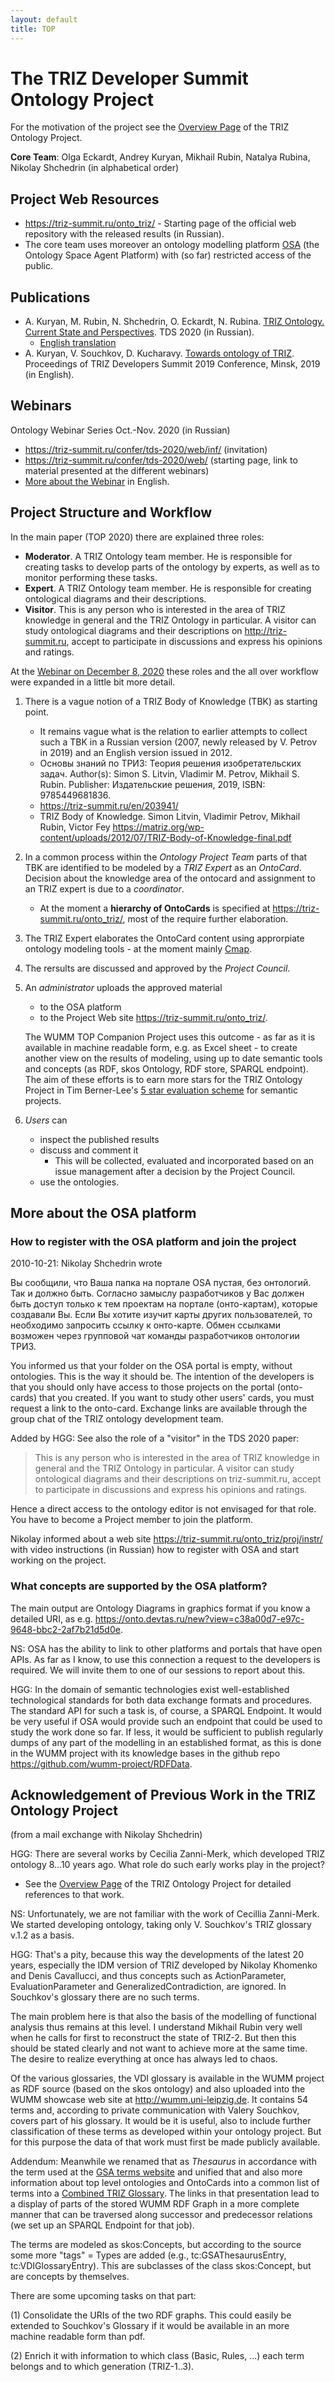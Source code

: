 ```yaml
---
layout: default
title: TOP
---
```


# The TRIZ Developer Summit Ontology Project

For the motivation of the project see the [Overview Page](Ontology) of the
TRIZ Ontology Project.

__Core Team__: Olga Eckardt, Andrey Kuryan, Mikhail Rubin, Natalya Rubina,
Nikolay Shchedrin (in alphabetical order)
  
## Project Web Resources

* <https://triz-summit.ru/onto_triz/> - Starting page of the official web
  repository with the released results (in Russian).
* The core team uses moreover an ontology modelling platform
  [OSA](https://onto.devtas.ru/ts2o1) (the Ontology Space Agent Platform) with
  (so far) restricted access of the public.

## Publications

* A. Kuryan, M. Rubin, N. Shchedrin, O. Eckardt, N. Rubina. [TRIZ Ontology.
  Current State and Perspectives](Texts/Ontology-TDS2020.pdf). TDS 2020 (in
  Russian).
  * [English translation](Texts/Ontology-TDS2020-en.pdf)
* A. Kuryan, V. Souchkov, D. Kucharavy. [Towards ontology of
  TRIZ](Texts/Ontology-TDS2019-en.pdf). Proceedings of TRIZ Developers Summit
  2019 Conference, Minsk, 2019 (in English).

## Webinars

Ontology Webinar Series Oct.-Nov. 2020 (in Russian)
* <https://triz-summit.ru/confer/tds-2020/web/inf/> (invitation)    
* <https://triz-summit.ru/confer/tds-2020/web/> (starting page, link to
  material presented at the different webinars)      
* [More about the Webinar](OntologyWebinar) in English.    

## Project Structure and Workflow

In the main paper (TOP 2020) there are explained three roles:

* __Moderator__. A TRIZ Ontology team member.  He is responsible for creating
  tasks to develop parts of the ontology by experts, as well as to monitor
  performing these tasks.
* __Expert__. A TRIZ Ontology team member.  He is responsible for creating
  ontological diagrams and their descriptions.
* __Visitor__. This is any person who is interested in the area of TRIZ
  knowledge in general and the TRIZ Ontology in particular.  A visitor can
  study ontological diagrams and their descriptions on
  <http://triz-summit.ru>, accept to participate in discussions and express
  his opinions and ratings.

At the [Webinar on December 8, 2020](2020-12-08) these roles and the all over
workflow were expanded in a little bit more detail.

1. There is a vague notion of a TRIZ Body of Knowledge (TBK) as starting point.
   * It remains vague what is the relation to earlier attempts to collect such
     a TBK in a Russian version (2007, newly released by V. Petrov in 2019)
     and an English version issued in 2012.
   * Основы знаний по ТРИЗ: Теория решения изобретательских задач.
     Author(s): Simon S. Litvin, Vladimir M. Petrov, Mikhail S. Rubin.
     Publisher: Издательские решения, 2019, ISBN: 9785449681836.
   * <https://triz-summit.ru/en/203941/>
   * TRIZ Body of Knowledge. Simon Litvin, Vladimir Petrov, Mikhail Rubin,
     Victor Fey
     <https://matriz.org/wp-content/uploads/2012/07/TRIZ-Body-of-Knowledge-final.pdf>

2. In a common process within the _Ontology Project Team_ parts of that TBK
   are identified to be modeled by a _TRIZ Expert_ as an _OntoCard_. Decision
   about the knowledge area of the ontocard and assignment to an TRIZ expert
   is due to a _coordinator_.
   * At the moment a __hierarchy of OntoCards__ is specified at
     <https://triz-summit.ru/onto_triz/>, most of the require further
     elaboration.

3. The TRIZ Expert elaborates the OntoCard content using approrpiate ontology
   modeling tools - at the moment mainly [Cmap](https://cmap.ihmc.us/).

4. The rersults are discussed and approved by the _Project Council_.

5. An _administrator_ uploads the approved material
   * to the OSA platform
   * to the Project Web site <https://triz-summit.ru/onto_triz/>.

   The WUMM TOP Companion Project uses this outcome - as far as it is
   available in machine readable form, e.g. as Excel sheet - to create another
   view on the results of modeling, using up to date semantic tools and
   concepts (as RDF, skos Ontology, RDF store, SPARQL endpoint). The aim of
   these efforts is to earn more stars for the TRIZ Ontology Project in Tim
   Berner-Lee's [5 star evaluation scheme](https://5stardata.info/en/) for
   semantic projects.

6. _Users_ can
   * inspect the published results
   * discuss and comment it   
     * This will be collected, evaluated and incorporated based on an issue
       management after a decision by the Project Council.
   * use the ontologies.

## More about the OSA platform

### How to register with the OSA platform and join the project

2010-10-21: Nikolay Shchedrin wrote

Вы сообщили, что Ваша папка на портале OSA пустая, без онтологий. Так и должно
быть. Согласно замыслу разработчиков у Вас должен быть доступ только к тем
проектам на портале (онто-картам), которые создавали Вы. Если Вы хотите изучит
карты других пользователей, то необходимо запросить ссылку к онто-карте. Обмен
ссылками возможен через групповой чат команды разработчиков онтологии ТРИЗ.

You informed us that your folder on the OSA portal is empty, without
ontologies. This is the way it should be. The intention of the developers is
that you should only have access to those projects on the portal (onto-cards)
that you created. If you want to study other users' cards, you must request a
link to the onto-card. Exchange links are available through the group chat of
the TRIZ ontology development team.

Added by HGG: See also the role of a "visitor" in the TDS 2020 paper:

> This is any person who is interested in the area of TRIZ knowledge in
> general and the TRIZ Ontology in particular. A visitor can study ontological
> diagrams and their descriptions on triz-summit.ru, accept to participate in
> discussions and express his opinions and ratings.

Hence a direct access to the ontology editor is not envisaged for that role.
You have to become a Project member to join the platform.

Nikolay informed about a web site
<https://triz-summit.ru/onto_triz/proj/instr/> with video instructions (in
Russian) how to register with OSA and start working on the project.

### What concepts are supported by the OSA platform?

The main output are Ontology Diagrams in graphics format if you know a
detailed URI, as e.g.
<https://onto.devtas.ru/new?view=c38a00d7-e97c-9648-bbc2-2af7b21d5d0e>.   

NS: OSA has the ability to link to other platforms and portals that have open
APIs. As far as I know, to use this connection a request to the developers is
required. We will invite them to one of our sessions to report about this.

HGG: In the domain of semantic technologies exist well-established
technological standards for both data exchange formats and procedures. The
standard API for such a task is, of course, a SPARQL Endpoint. It would be
very useful if OSA would provide such an endpoint that could be used to study
the work done so far. If less, it would be sufficient to publish regularly
dumps of any part of the modelling in an established format, as this is done
in the WUMM project with its knowledge bases in the github repo
<https://github.com/wumm-project/RDFData>.

## Acknowledgement of Previous Work in the TRIZ Ontology Project

(from a mail exchange with Nikolay Shchedrin)

HGG: There are several works by Cecilia Zanni-Merk, which developed TRIZ
ontology 8...10 years ago.  What role do such early works play in the project?
* See the [Overview Page](Ontology) of the TRIZ Ontology Project for detailed
  references to that work.

NS: Unfortunately, we are not familiar with the work of Cecillia Zanni-Merk.
We started developing ontology, taking only V. Souchkov's TRIZ glossary v.1.2
as a basis.

HGG: That's a pity, because this way the developments of the latest 20 years,
especially the IDM version of TRIZ developed by Nikolay Khomenko and Denis
Cavallucci, and thus concepts such as ActionParameter, EvaluationParameter and
GeneralizedContradiction, are ignored.  In Souchkov's glossary there are no
such terms.

The main problem here is that also the basis of the modelling of functional
analysis thus remains at this level. I understand Mikhail Rubin very well when
he calls for first to reconstruct the state of TRIZ-2. But then this should be
stated clearly and not want to achieve more at the same time. The desire to
realize everything at once has always led to chaos.

Of the various glossaries, the VDI glossary is available in the WUMM project
as RDF source (based on the skos ontology) and also uploaded into the WUMM
showcase web site at <http://wumm.uni-leipzig.de>. It contains 54 terms and,
according to private communication with Valery Souchkov, covers part of his
glossary.  It would be it is useful, also to include further classification of
these terms as developed within your ontology project. But for this purpose
the data of that work must first be made publicly available.

Addendum: Meanwhile we renamed that as _Thesaurus_ in accordance with the term
used at the [GSA terms website](https://www.altshuller.ru/thesaur/thesaur.asp)
and unified that and also more information about top level ontologies and
OntoCards into a common list of terms into a [Combined TRIZ
Glossary](http://wumm.uni-leipzig.de/ontology.php).  The links in that
presentation lead to a display of parts of the stored WUMM RDF Graph in a more
complete manner that can be traversed along successor and predecessor
relations (we set up an SPARQL Endpoint for that job).

The terms are modeled as skos:Concepts, but according to the source some more
"tags" = Types are added (e.g., tc:GSAThesaurusEntry, tc:VDIGlossaryEntry).
This are subclasses of the class skos:Concept, but are concepts by themselves.

There are some upcoming tasks on that part:

(1) Consolidate the URIs of the two RDF graphs. This could easily be extended
to Souchkov's Glossary if it would be available in an more machine readable
form than pdf.

(2) Enrich it with information to which class (Basic, Rules, ...) each term
belongs and to which generation (TRIZ-1..3).
